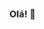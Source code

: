 ### Olá! 👋

<!--
**jaquetx/jaquetx** is a ✨ _special_ ✨ repository because its `README.md` (this file) appears on your GitHub profile.


Gosto muito de tecnologia, sou designer gráfico e atualmente estudo programação. 💻
Aqui vai algumas coisas sobre mim:
😄 Buscando colaborar com projetos em Front-end/Back-end
💬 Curto tecnologias, games (moba) e seriados no Netflix
📫 Contato: @jaquetx
-->
